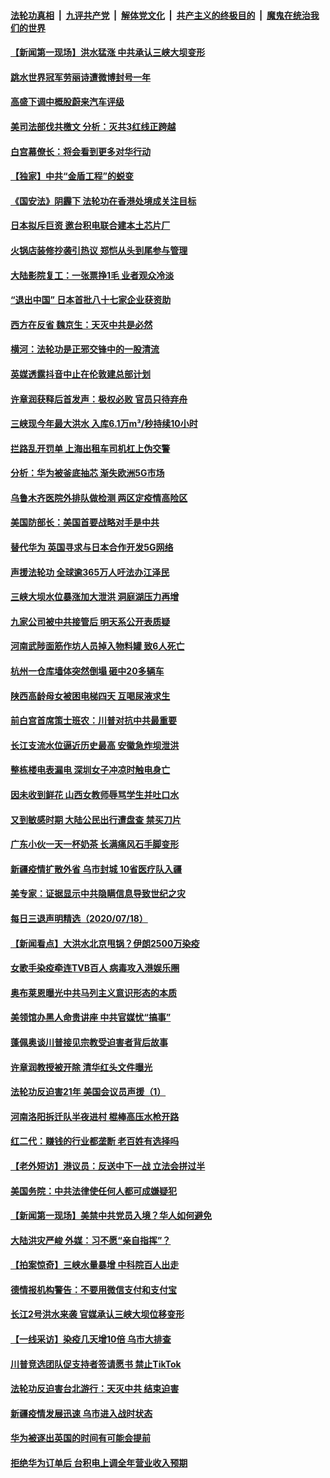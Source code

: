 

####  [法轮功真相](../../../../basic/blob/master/README.md?t=07200802) &nbsp;|&nbsp; [九评共产党](../../../../9ping.md/blob/master/README.md?t=07200802) &nbsp;|&nbsp; [解体党文化](../../../../jtdwh.md/blob/master/README.md?t=07200802)  &nbsp;|&nbsp; [共产主义的终极目的](../../../../gczydzjmd.md/blob/master/README.md?t=07200802) &nbsp;|&nbsp; [魔鬼在统治我们的世界](../../../../mgztzwmdsj.md/blob/master/README.md?t=07200802) 

#### [【新闻第一现场】洪水猛涨 中共承认三峡大坝变形](../pages/nsc413/n12268109.md?t=07200802) 

#### [跳水世界冠军劳丽诗遭微博封号一年](../pages/nsc413/n12267808.md?t=07200802) 

#### [高盛下调中概股蔚来汽车评级](../pages/nsc413/n12267983.md?t=07200802) 

#### [美司法部伐共檄文 分析：灭共3红线正跨越](../pages/nsc413/n12268066.md?t=07200802) 

#### [白宫幕僚长：将会看到更多对华行动](../pages/nsc413/n12267998.md?t=07200802) 

#### [【独家】中共“金盾工程”的蜕变](../pages/nsc413/n12264461.md?t=07200802) 

#### [《国安法》阴霾下 法轮功在香港处境成关注目标](../pages/nsc413/n12267969.md?t=07200802) 

#### [日本拟斥巨资 邀台积电联合建本土芯片厂](../pages/nsc413/n12267897.md?t=07200802) 

#### [火锅店装修抄袭引热议 郑恺从头到尾参与管理](../pages/nsc413/n12267717.md?t=07200802) 

#### [大陆影院复工：一张票挣1毛 业者观众冷淡](../pages/nsc413/n12267642.md?t=07200802) 

#### [“退出中国” 日本首批八十七家企业获资助](../pages/nsc413/n12267649.md?t=07200802) 

#### [西方在反省 魏京生：天灭中共是必然](../pages/nsc413/n12267486.md?t=07200802) 

#### [横河：法轮功是正邪交锋中的一股清流](../pages/nsc413/n12266762.md?t=07200802) 

#### [英媒透露抖音中止在伦敦建总部计划](../pages/nsc413/n12267511.md?t=07200802) 

#### [许章润获释后首发声：极权必败 官员只待弃舟](../pages/nsc413/n12267484.md?t=07200802) 

#### [三峡现今年最大洪水 入库6.1万m³/秒持续10小时](../pages/nsc413/n12266985.md?t=07200802) 


#### [拦路乱开罚单 上海出租车司机杠上伪交警](../pages/nsc413/n12267324.md?t=07200802) 

#### [分析：华为被釜底抽芯 渐失欧洲5G市场](../pages/nsc413/n12259390.md?t=07200802) 

#### [乌鲁木齐医院外排队做检测 两区定疫情高险区](../pages/nsc413/n12267244.md?t=07200802) 

#### [美国防部长：美国首要战略对手是中共](../pages/nsc413/n12267328.md?t=07200802) 

#### [替代华为 英国寻求与日本合作开发5G网络](../pages/nsc413/n12267318.md?t=07200802) 

#### [声援法轮功 全球逾365万人吁法办江泽民](../pages/nsc413/n12263148.md?t=07200802) 

#### [三峡大坝水位暴涨加大泄洪 洞庭湖压力再增](../pages/nsc413/n12266965.md?t=07200802) 

#### [九家公司被中共接管后 明天系公开表质疑](../pages/nsc413/n12266609.md?t=07200802) 

#### [河南武陟面筋作坊人员掉入物料罐 致6人死亡](../pages/nsc413/n12267060.md?t=07200802) 

#### [杭州一仓库墙体突然倒塌 砸中20多辆车](../pages/nsc413/n12267022.md?t=07200802) 

#### [陕西高龄母女被困电梯四天 互喝尿液求生](../pages/nsc413/n12267032.md?t=07200802) 

#### [前白宫首席策士班农：川普对抗中共最重要](../pages/nsc413/n12266511.md?t=07200802) 

#### [长江支流水位逼近历史最高 安徽急炸坝泄洪](../pages/nsc413/n12266809.md?t=07200802) 

#### [整栋楼电表漏电 深圳女子冲凉时触电身亡](../pages/nsc413/n12266996.md?t=07200802) 

#### [因未收到鲜花 山西女教师辱骂学生并吐口水](../pages/nsc413/n12266921.md?t=07200802) 

#### [又到敏感时期 大陆公民出行遭盘查 禁买刀片](../pages/nsc413/n12266810.md?t=07200802) 

#### [广东小伙一天一杯奶茶 长满痛风石手脚变形](../pages/nsc413/n12266838.md?t=07200802) 

#### [新疆疫情扩散外省 乌市封城 10省医疗队入疆](../pages/nsc413/n12266344.md?t=07200802) 

#### [美专家：证据显示中共隐瞒信息导致世纪之灾](../pages/nsc413/n12266600.md?t=07200802) 

#### [每日三退声明精选（2020/07/18）](../pages/nsc413/n12266757.md?t=07200802) 

#### [【新闻看点】大洪水北京甩锅？伊朗2500万染疫](../pages/nsc413/n12266091.md?t=07200802) 

#### [女歌手染疫牵连TVB百人 病毒攻入港娱乐圈](../pages/nsc413/n12266356.md?t=07200802) 

#### [奥布莱恩曝光中共马列主义意识形态的本质](../pages/nsc413/n12266360.md?t=07200802) 

#### [美领馆办黑人命贵讲座 中共官媒忧“搞事”](../pages/nsc413/n12266058.md?t=07200802) 

#### [蓬佩奥谈川普接见宗教受迫害者背后故事](../pages/nsc413/n12265894.md?t=07200802) 

#### [许章润教授被开除 清华红头文件曝光](../pages/nsc413/n12266261.md?t=07200802) 

#### [法轮功反迫害21年 美国会议员声援（1）](../pages/nsc413/n12266029.md?t=07200802) 

#### [河南洛阳拆迁队半夜进村 棍棒高压水枪开路](../pages/nsc413/n12266030.md?t=07200802) 

#### [红二代：赚钱的行业都垄断 老百姓有选择吗](../pages/nsc413/n12264288.md?t=07200802) 

#### [【老外短访】港议员：反送中下一战 立法会拼过半](../pages/nsc413/n12265753.md?t=07200802) 

#### [美国务院：中共法律使任何人都可成嫌疑犯](../pages/nsc413/n12265837.md?t=07200802) 

#### [【新闻第一现场】美禁中共党员入境？华人如何避免](../pages/nsc413/n12265744.md?t=07200802) 

#### [大陆洪灾严峻 外媒：习不愿“亲自指挥”？](../pages/nsc413/n12265881.md?t=07200802) 

#### [【拍案惊奇】三峡水量暴增 中科院百人出走](../pages/nsc413/n12265081.md?t=07200802) 

#### [德情报机构警告：不要用微信支付和支付宝](../pages/nsc413/n12265806.md?t=07200802) 

#### [长江2号洪水来袭 官媒承认三峡大坝位移变形](../pages/nsc413/n12265847.md?t=07200802) 

#### [【一线采访】染疫几天增10倍 乌市大排查](../pages/nsc413/n12265794.md?t=07200802) 

#### [川普竞选团队促支持者签请愿书 禁止TikTok](../pages/nsc413/n12265729.md?t=07200802) 

#### [法轮功反迫害台北游行：天灭中共 结束迫害](../pages/nsc413/n12263177.md?t=07200802) 


#### [新疆疫情发展迅速 乌市进入战时状态](../pages/nsc413/n12265537.md?t=07200802) 

#### [华为被逐出英国的时间有可能会提前](../pages/nsc413/n12265371.md?t=07200802) 

#### [拒绝华为订单后 台积电上调全年营业收入预期](../pages/nsc413/n12265132.md?t=07200802) 

